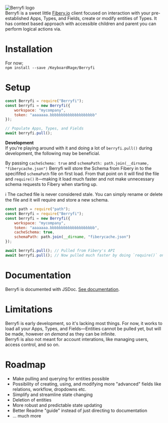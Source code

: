 ![Berryfi logo](https://i.thevirt.us/06/Berryfi_logopng.png)  
Berryfi is a sweet little [Fibery.io](https://fibery.io) client focused on interaction with your pre-established Apps, Types, and Fields, create or modify entities of Types. It has context based approach with accessible children and parent you can perform logical actions via.

# Installation
For now;  
`npm install --save /KeyboardRage/Berryfi`  

# Setup
```js
const Berryfi = require("Berryfi");
const berryfi = new Berryfi({
	workspace: "mycompany",
	token: "aaaaaaa.bbbbbbbbbbbbbbbbbbbb"
});

// Populate Apps, Types, and Fields
await berryfi.pull();
```

**Development**  
If you're playing around with it and doing a lot of `berryfi.pull()` during development, the following may be beneficial.  

By passing `cacheSchema: true` and `schemaPath: path.join(__dirname, "fiberycache.json")` Berryfi will store the Schema from Fibery in to the specififed `schemaPath` file on first load. From that point on it will find the file and `require()` it—making it load much faster and not make unnecessary schema requests to Fibery when starting up.  

ℹ The cached file is never considered stale. You can simply rename or delete the file and it will require and store a new schema.
```js
const path = require("path");
const Berryfi = require("Berryfi");
const berryfi = new Berryfi({
	workspace: "mycompany",
	token: "aaaaaaa.bbbbbbbbbbbbbbbbbbbb",
	cacheSchema: true,
	schemaPath: path.join(__dirname, "fiberycache.json")
});

await berryfi.pull(); // Pulled from Fibery's API
await berryfi.pull(); // Now pulled much faster by doing `require()` on a local JSON file.
```

# Documentation
Berryfi is documented with JSDoc. [See documentation](https://keyboardrage.github.io/berryfi/Berryfi.html).

# Limitations
Berryfi is early development, so it's lacking most things. For now, it works to load all your Apps, Types, and Fields—Entities cannot be pulled yet, but will be made, however *on demand* as they can be infinite.  
Berryfi is also not meant for account interations, like managing users, access control, and so on.  

# Roadmap
* Make pulling and querying for entities possible
* Possibility of creating, using, and modifying more "advanced" fields like relations, workflow, dropdowns etc.
* Simplify and streamline state changing
* Deletion of entities
* More robust and predictable state updating
* Better Readme "guide" instead of just directing to documentation
* … much more
